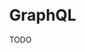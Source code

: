 # GraphQL

<!--
https://github.com/kenthansen98/wemeet/blob/main/pages/api/resolvers/index.ts
-->

TODO
